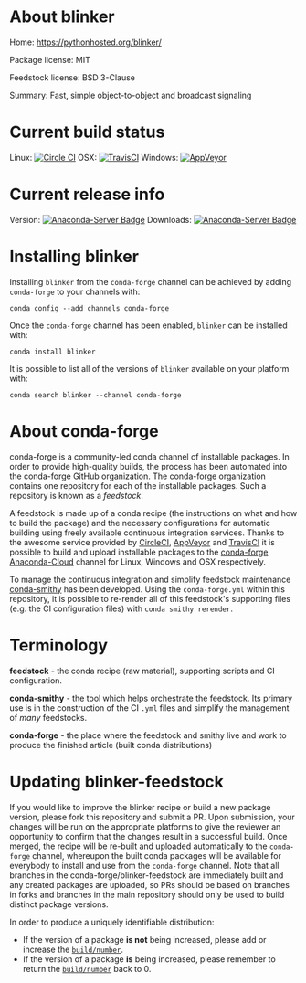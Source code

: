 About blinker
=============

Home: https://pythonhosted.org/blinker/

Package license: MIT

Feedstock license: BSD 3-Clause

Summary: Fast, simple object-to-object and broadcast signaling



Current build status
====================

Linux: [![Circle CI](https://circleci.com/gh/conda-forge/blinker-feedstock.svg?style=shield)](https://circleci.com/gh/conda-forge/blinker-feedstock)
OSX: [![TravisCI](https://travis-ci.org/conda-forge/blinker-feedstock.svg?branch=master)](https://travis-ci.org/conda-forge/blinker-feedstock)
Windows: [![AppVeyor](https://ci.appveyor.com/api/projects/status/github/conda-forge/blinker-feedstock?svg=True)](https://ci.appveyor.com/project/conda-forge/blinker-feedstock/branch/master)

Current release info
====================
Version: [![Anaconda-Server Badge](https://anaconda.org/conda-forge/blinker/badges/version.svg)](https://anaconda.org/conda-forge/blinker)
Downloads: [![Anaconda-Server Badge](https://anaconda.org/conda-forge/blinker/badges/downloads.svg)](https://anaconda.org/conda-forge/blinker)

Installing blinker
==================

Installing `blinker` from the `conda-forge` channel can be achieved by adding `conda-forge` to your channels with:

```
conda config --add channels conda-forge
```

Once the `conda-forge` channel has been enabled, `blinker` can be installed with:

```
conda install blinker
```

It is possible to list all of the versions of `blinker` available on your platform with:

```
conda search blinker --channel conda-forge
```


About conda-forge
=================

conda-forge is a community-led conda channel of installable packages.
In order to provide high-quality builds, the process has been automated into the
conda-forge GitHub organization. The conda-forge organization contains one repository
for each of the installable packages. Such a repository is known as a *feedstock*.

A feedstock is made up of a conda recipe (the instructions on what and how to build
the package) and the necessary configurations for automatic building using freely
available continuous integration services. Thanks to the awesome service provided by
[CircleCI](https://circleci.com/), [AppVeyor](http://www.appveyor.com/)
and [TravisCI](https://travis-ci.org/) it is possible to build and upload installable
packages to the [conda-forge](https://anaconda.org/conda-forge)
[Anaconda-Cloud](http://docs.anaconda.org/) channel for Linux, Windows and OSX respectively.

To manage the continuous integration and simplify feedstock maintenance
[conda-smithy](http://github.com/conda-forge/conda-smithy) has been developed.
Using the ``conda-forge.yml`` within this repository, it is possible to re-render all of
this feedstock's supporting files (e.g. the CI configuration files) with ``conda smithy rerender``.


Terminology
===========

**feedstock** - the conda recipe (raw material), supporting scripts and CI configuration.

**conda-smithy** - the tool which helps orchestrate the feedstock.
                   Its primary use is in the construction of the CI ``.yml`` files
                   and simplify the management of *many* feedstocks.

**conda-forge** - the place where the feedstock and smithy live and work to
                  produce the finished article (built conda distributions)


Updating blinker-feedstock
==========================

If you would like to improve the blinker recipe or build a new
package version, please fork this repository and submit a PR. Upon submission,
your changes will be run on the appropriate platforms to give the reviewer an
opportunity to confirm that the changes result in a successful build. Once
merged, the recipe will be re-built and uploaded automatically to the
`conda-forge` channel, whereupon the built conda packages will be available for
everybody to install and use from the `conda-forge` channel.
Note that all branches in the conda-forge/blinker-feedstock are
immediately built and any created packages are uploaded, so PRs should be based
on branches in forks and branches in the main repository should only be used to
build distinct package versions.

In order to produce a uniquely identifiable distribution:
 * If the version of a package **is not** being increased, please add or increase
   the [``build/number``](http://conda.pydata.org/docs/building/meta-yaml.html#build-number-and-string).
 * If the version of a package **is** being increased, please remember to return
   the [``build/number``](http://conda.pydata.org/docs/building/meta-yaml.html#build-number-and-string)
   back to 0.
